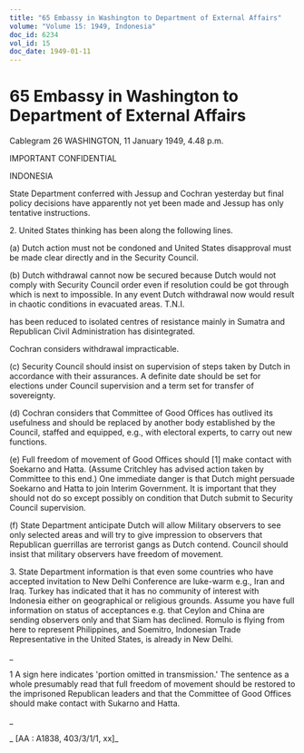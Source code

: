 ```yaml
---
title: "65 Embassy in Washington to Department of External Affairs"
volume: "Volume 15: 1949, Indonesia"
doc_id: 6234
vol_id: 15
doc_date: 1949-01-11
---
```


# 65 Embassy in Washington to Department of External Affairs

Cablegram 26 WASHINGTON, 11 January 1949, 4.48 p.m.

IMPORTANT CONFIDENTIAL

INDONESIA

State Department conferred with Jessup and Cochran yesterday but final policy decisions have apparently not yet been made and Jessup has only tentative instructions.

2\. United States thinking has been along the following lines.

(a) Dutch action must not be condoned and United States disapproval must be made clear directly and in the Security Council.

(b) Dutch withdrawal cannot now be secured because Dutch would not comply with Security Council order even if resolution could be got through which is next to impossible. In any event Dutch withdrawal now would result in chaotic conditions in evacuated areas. T.N.I.

has been reduced to isolated centres of resistance mainly in Sumatra and Republican Civil Administration has disintegrated.

Cochran considers withdrawal impracticable.

(c) Security Council should insist on supervision of steps taken by Dutch in accordance with their assurances. A definite date should be set for elections under Council supervision and a term set for transfer of sovereignty.

(d) Cochran considers that Committee of Good Offices has outlived its usefulness and should be replaced by another body established by the Council, staffed and equipped, e.g., with electoral experts, to carry out new functions.

(e) Full freedom of movement of Good Offices should [1] make contact with Soekarno and Hatta. (Assume Critchley has advised action taken by Committee to this end.) One immediate danger is that Dutch might persuade Soekarno and Hatta to join Interim Government. It is important that they should not do so except possibly on condition that Dutch submit to Security Council supervision.

(f) State Department anticipate Dutch will allow Military observers to see only selected areas and will try to give impression to observers that Republican guerrillas are terrorist gangs as Dutch contend. Council should insist that military observers have freedom of movement.

3\. State Department information is that even some countries who have accepted invitation to New Delhi Conference are luke-warm e.g., Iran and Iraq. Turkey has indicated that it has no community of interest with Indonesia either on geographical or religious grounds. Assume you have full information on status of acceptances e.g. that Ceylon and China are sending observers only and that Siam has declined. Romulo is flying from here to represent Philippines, and Soemitro, Indonesian Trade Representative in the United States, is already in New Delhi.

_

1 A sign here indicates 'portion omitted in transmission.' The sentence as a whole presumably read that full freedom of movement should be restored to the imprisoned Republican leaders and that the Committee of Good Offices should make contact with Sukarno and Hatta.

_

_ [AA : A1838, 403/3/1/1, xx]_
